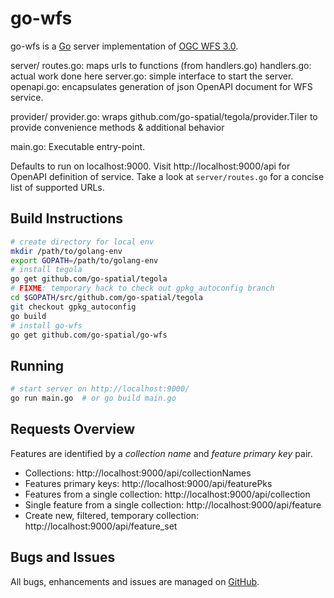 # go-wfs

go-wfs is a [Go](https://golang.org) server implementation of [OGC WFS 3.0](https://github.com/opengeospatial/WFS_FES).

server/
  routes.go: maps urls to functions (from handlers.go)
  handlers.go: actual work done here
  server.go: simple interface to start the server.
  openapi.go: encapsulates generation of json OpenAPI document for WFS service.

provider/
  provider.go: wraps github.com/go-spatial/tegola/provider.Tiler to provide convenience methods & additional behavior

main.go: Executable entry-point.

Defaults to run on localhost:9000.  Visit http://localhost:9000/api for OpenAPI definition of
service.  Take a look at `server/routes.go` for a concise list of supported URLs.

## Build Instructions

```bash
# create directory for local env
mkdir /path/to/golang-env
export GOPATH=/path/to/golang-env
# install tegola
go get github.com/go-spatial/tegola
# FIXME: temporary hack to check out gpkg_autoconfig branch
cd $GOPATH/src/github.com/go-spatial/tegola
git checkout gpkg_autoconfig
go build
# install go-wfs
go get github.com/go-spatial/go-wfs
```

## Running

```bash
# start server on http://localhost:9000/
go run main.go  # or go build main.go
```


## Requests Overview

Features are identified by a _collection name_ and _feature primary key_ pair.

- Collections: http://localhost:9000/api/collectionNames
- Features primary keys: http://localhost:9000/api/featurePks
- Features from a single collection: http://localhost:9000/api/collection
- Single feature from a single collection: http://localhost:9000/api/feature
- Create new, filtered, temporary collection: http://localhost:9000/api/feature_set

## Bugs and Issues

All bugs, enhancements and issues are managed on [GitHub](https://github.com/go-spatial/go-wfs).
